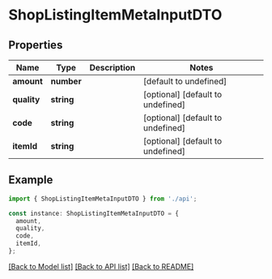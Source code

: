 # ShopListingItemMetaInputDTO

## Properties

| Name        | Type       | Description | Notes                             |
| ----------- | ---------- | ----------- | --------------------------------- |
| **amount**  | **number** |             | [default to undefined]            |
| **quality** | **string** |             | [optional] [default to undefined] |
| **code**    | **string** |             | [optional] [default to undefined] |
| **itemId**  | **string** |             | [optional] [default to undefined] |

## Example

```typescript
import { ShopListingItemMetaInputDTO } from './api';

const instance: ShopListingItemMetaInputDTO = {
  amount,
  quality,
  code,
  itemId,
};
```

[[Back to Model list]](../README.md#documentation-for-models) [[Back to API list]](../README.md#documentation-for-api-endpoints) [[Back to README]](../README.md)

